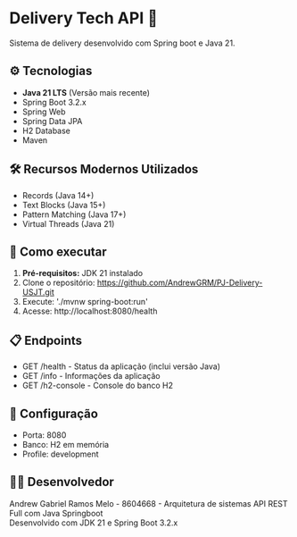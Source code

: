 # Delivery Tech API 🍔

Sistema de delivery desenvolvido com Spring boot e Java 21.

## ⚙️ Tecnologias

- **Java 21 LTS** (Versão mais recente)
- Spring Boot 3.2.x
- Spring Web
- Spring Data JPA
- H2 Database
- Maven

## 🛠️ Recursos Modernos Utilizados

- Records (Java 14+)
- Text Blocks (Java 15+)
- Pattern Matching (Java 17+)
- Virtual Threads (Java 21)

## 🔌 Como executar

1. **Pré-requisitos:** JDK 21 instalado
2. Clone o repositório: https://github.com/AndrewGRM/PJ-Delivery-USJT.git
3. Execute: './mvnw spring-boot:run'
4. Acesse: http://localhost:8080/health

## 📋 Endpoints

- GET /health - Status da aplicação (inclui versão Java)
- GET /info - Informações da aplicação
- GET /h2-console - Console do banco H2

## 🔧 Configuração 

- Porta: 8080
- Banco: H2 em memória
- Profile: development

## 👨‍💻 Desenvolvedor 

Andrew Gabriel Ramos Melo - 8604668 - Arquitetura de sistemas API REST Full com Java Springboot\
Desenvolvido com JDK 21 e Spring Boot 3.2.x